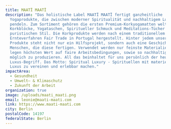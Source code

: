 ```yaml
---
title: MAATÏ MAATÏ
description: "Das holistische Label MAATÏ MAATÏ fertigt ganzheitliche
  Yogaprodukte, die zwischen moderner Spiritualität und nachhaltigem Luxus
  pendeln. Zum Sortiment gehören die ersten Premium-Korkyogamatten weltweit,
  Korkblöcke, Yogataschen, Spiritueller Schmuck und Meditations-Tücher im
  puristischen Stil. Die Korkprodukte werden nach einem traditionellem
  Ernteverfahren Fair Trade in Portugal hergestellt. Hinter jedem unserer
  Produkte steht nicht nur ein Hilfsprojekt, sondern auch eine Geschichte - und
  Menschen, die diese fertigen. Verwendet werden nur feinste Materialien und wir
  legen höchsten Wert auf faire Arbeitsbedingungen, sowie so nachhaltig wie
  möglich zu produzieren. All das beinhaltet für uns persönlich der heutige
  Luxus-Begriff. Das Motto: Spiritual Luxury - Spirituellen mit materiellem
  Luxus zu vereinen und erlebbar machen."
impactArea:
  - Gesundheit
  - Umwelt– & Klimaschutz
  - Zukunft der Arbeit
organization: true
image: /uploads/maati_maati.png
email: leonie@maati-maati.com
link: https://www.maati-maati.com
city: Berlin
postalCode: 14197
federalState: Berlin
---
```

